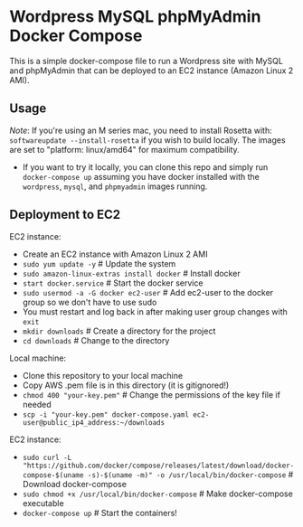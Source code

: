 # Wordpress MySQL phpMyAdmin Docker Compose

This is a simple docker-compose file to run a Wordpress site with MySQL and phpMyAdmin that can be deployed to an EC2 instance (Amazon Linux 2 AMI).

## Usage

_Note_: If you're using an M series mac, you need to install Rosetta with:
`softwareupdate --install-rosetta` if you wish to build locally. The images are set to "platform: linux/amd64" for maximum compatibility.

- If you want to try it locally, you can clone this repo and simply run `docker-compose up` assuming you have docker installed with the `wordpress`, `mysql`, and `phpmyadmin` images running.

## Deployment to EC2

EC2 instance:

- Create an EC2 instance with Amazon Linux 2 AMI
- `sudo yum update -y` # Update the system
- `sudo amazon-linux-extras install docker` # Install docker
- `start docker.service` # Start the docker service
- `sudo usermod -a -G docker ec2-user` # Add ec2-user to the docker group so we don't have to use sudo
- You must restart and log back in after making user group changes with `exit`
- `mkdir downloads` # Create a directory for the project
- `cd downloads` # Change to the directory

Local machine:

- Clone this repository to your local machine
- Copy AWS .pem file is in this directory (it is gitignored!)
- `chmod 400 "your-key.pem"` # Change the permissions of the key file if needed
- `scp -i "your-key.pem" docker-compose.yaml ec2-user@public_ip4_address:~/downloads`

EC2 instance:

- `sudo curl -L "https://github.com/docker/compose/releases/latest/download/docker-compose-$(uname -s)-$(uname -m)" -o /usr/local/bin/docker-compose` # Download docker-compose
- `sudo chmod +x /usr/local/bin/docker-compose` # Make docker-compose executable
- `docker-compose up` # Start the containers!

